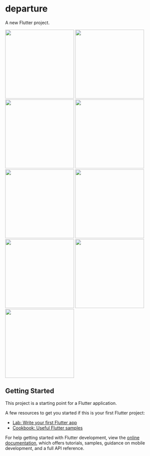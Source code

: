 # departure

A new Flutter project.

<img align src="https://github.com/shraddhagaudani/departure/assets/122030732/1d5912ad-3b92-4f71-9ad5-ea8c0381b366" width ="220px">
<img align src="https://github.com/shraddhagaudani/departure/assets/122030732/dba586e7-01c8-493b-81a5-da8698ba742e" width ="220px">
<img src="https://github.com/shraddhagaudani/departure/assets/122030732/a4f91fd7-2be5-4227-ace7-d1abfcab9ddc" width ="220px">


<img align src="https://github.com/shraddhagaudani/departure/assets/122030732/a92e4ad4-5a47-4745-8c85-dabcdb7ad79e" width ="220px">
<img align src="https://github.com/shraddhagaudani/departure/assets/122030732/4a575b92-9657-4b85-a0a9-18ef74c3029c" width ="220px">
<img src="https://github.com/shraddhagaudani/departure/assets/122030732/52c0109b-23d2-4eeb-98ad-7270f2e3adb7" width ="220px">


<img align src="https://github.com/shraddhagaudani/departure/assets/122030732/89ee695f-a72f-48f2-9bb4-9f50da7dc3f5" width ="220px">
<img align src="https://github.com/shraddhagaudani/departure/assets/122030732/7328b925-0123-41ac-ab36-0da8ee7fc1d2" width ="220px">
<img src="https://github.com/shraddhagaudani/departure/assets/122030732/cba9c407-3cc6-4031-bf56-cc448c33bbd3" width ="220px">





## Getting Started

This project is a starting point for a Flutter application.

A few resources to get you started if this is your first Flutter project:

- [Lab: Write your first Flutter app](https://docs.flutter.dev/get-started/codelab)
- [Cookbook: Useful Flutter samples](https://docs.flutter.dev/cookbook)

For help getting started with Flutter development, view the
[online documentation](https://docs.flutter.dev/), which offers tutorials,
samples, guidance on mobile development, and a full API reference.
